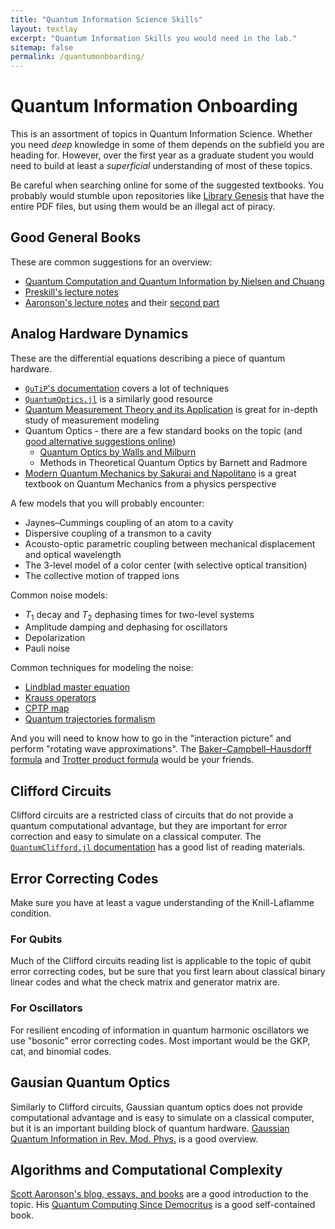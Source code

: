 ```yaml
---
title: "Quantum Information Science Skills"
layout: textlay
excerpt: "Quantum Information Skills you would need in the lab."
sitemap: false
permalink: /quantumonboarding/
---
```


# Quantum Information Onboarding

This is an assortment of topics in Quantum Information Science. Whether you need *deep* knowledge in some of them depends on the subfield you are heading for. However, over the first year as a graduate student you would need to build at least a *superficial* understanding of most of these topics.

Be careful when searching online for some of the suggested textbooks. You probably would stumble upon repositories like [Library Genesis](http://libgen.rs/) that have the entire PDF files, but using them would be an illegal act of piracy.

## Good General Books

These are common suggestions for an overview:

- [Quantum Computation and Quantum Information by Nielsen and Chuang](https://www.cambridge.org/highereducation/books/quantum-computation-and-quantum-information/01E10196D0A682A6AEFFEA52D53BE9AE#overview)
- [Preskill's lecture notes](http://theory.caltech.edu/~preskill/ph229/)
- [Aaronson's lecture notes](https://www.scottaaronson.com/qclec.pdf) and their [second part](https://www.scottaaronson.com/qisii.pdf)

## Analog Hardware Dynamics

These are the differential equations describing a piece of quantum hardware.

- [`QuTiP`'s documentation](https://qutip.org/docs/latest/guide/guide-dynamics.html) covers a lot of techniques
- [`QuantumOptics.jl`](https://docs.qojulia.org/timeevolution/timeevolution/) is a similarly good resource 
- [Quantum Measurement Theory and its Application](https://www.cambridge.org/core/books/quantum-measurement-theory-and-its-applications/120E32FFBEBF6EE0F6EC6F84D51DC907) is great for in-depth study of measurement modeling
- Quantum Optics - there are a few standard books on the topic (and [good alternative suggestions online](https://physics.stackexchange.com/questions/262850/book-recommendation-quantum-optics))
  - [Quantum Optics by Walls and Milburn](https://link.springer.com/book/10.1007/978-3-540-28574-8)
  - Methods in Theoretical Quantum Optics by Barnett and Radmore
- [Modern Quantum Mechanics by Sakurai and Napolitano](https://en.wikipedia.org/wiki/Modern_Quantum_Mechanics) is a great textbook on Quantum Mechanics from a physics perspective

A few models that you will probably encounter:

- Jaynes–Cummings coupling of an atom to a cavity
- Dispersive coupling of a transmon to a cavity
- Acousto-optic parametric coupling between mechanical displacement and optical wavelength
- The 3-level model of a color center (with selective optical transition)
- The collective motion of trapped ions

Common noise models:

- $T_1$ decay and $T_2$ dephasing times for two-level systems
- Amplitude damping and dephasing for oscillators
- Depolarization
- Pauli noise

Common techniques for modeling the noise:

- [Lindblad master equation](https://en.wikipedia.org/wiki/Lindbladian)
- [Krauss operators](https://en.wikipedia.org/wiki/Quantum_operation#Kraus_operators)
- [CPTP map](https://en.wikipedia.org/wiki/Quantum_channel)
- [Quantum trajectories formalism](https://qutip.org/docs/latest/guide/dynamics/dynamics-monte.html)

And you will need to know how to go in the "interaction picture" and perform "rotating wave approximations". The [Baker–Campbell–Hausdorff formula](https://en.wikipedia.org/wiki/Baker%E2%80%93Campbell%E2%80%93Hausdorff_formula) and [Trotter product formula](https://encyclopediaofmath.org/wiki/Trotter_product_formula) would be your friends.

## Clifford Circuits

Clifford circuits are a restricted class of circuits that do not provide a quantum computational advantage, but they are important for error correction and easy to simulate on a classical computer. The [`QuantumClifford.jl` documentation](https://krastanov.github.io/QuantumClifford.jl/dev/references/) has a good list of reading materials.

## Error Correcting Codes

Make sure you have at least a vague understanding of the Knill-Laflamme condition.

### For Qubits

Much of the Clifford circuits reading list is applicable to the topic of qubit error correcting codes, but be sure that you first learn about classical binary linear codes and what the check matrix and generator matrix are.

### For Oscillators

For resilient encoding of information in quantum harmonic oscillators we use "bosonic" error correcting codes. Most important would be the GKP, cat, and binomial codes.

## Gausian Quantum Optics

Similarly to Clifford circuits, Gaussian quantum optics does not provide computational advantage and is easy to simulate on a classical computer, but it is an important building block of quantum hardware. [Gaussian Quantum Information in Rev. Mod. Phys.](https://journals.aps.org/rmp/abstract/10.1103/RevModPhys.84.621) is a good overview.

## Algorithms and Computational Complexity

[Scott Aaronson's blog, essays, and books](https://www.scottaaronson.com/) are a good introduction to the topic. His [Quantum Computing Since Democritus](https://en.wikipedia.org/wiki/Quantum_Computing_Since_Democritus) is a good self-contained book.
